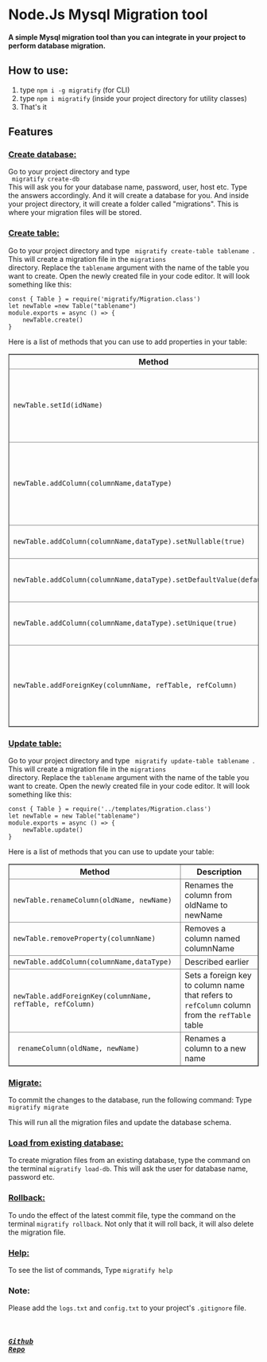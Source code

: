 <h1>Node.Js Mysql Migration tool</h1>

<h4>A simple Mysql migration tool than you can integrate in your project to perform database migration.</h4>

<h2>How to use:</h2>
<ol>
    <li>type <code>npm i -g migratify</code> (for CLI)
    </li>
    <li>type <code>npm i migratify</code> (inside your project directory for utility classes)</li>
    <li>That's it</li>
</ol>
<h2>Features</h2>
<h3><u>Create database:</u></h3>
Go to your project directory and type <br> <code> migratify create-db</code> </br>
This will ask you for your database name, password, user, host etc. Type the answers accordingly. And it will create a
database for you. And inside your project directory, it will create a folder called "migrations". This is where your
migration files will be stored.

<h3><u>Create table:</u></h3>
Go to your project directory and type <code> migratify create-table tablename </code>. </br>
This will create a migration file in the <code>migrations</code></br> directory. Replace the <code>tablename</code>
argument with the name of the table you want to create. Open the newly created file in your code editor. It will look
something like this: <br>
<code>
const { Table } = require('migratify/Migration.class')
let newTable =new Table("tablename")
module.exports = async () => {
    newTable.create()
}
</code>

Here is a list of methods that you can use to add properties in your table:
<table border="1">
    <thead>
        <tr>
            <th>Method</th>
            <th>Description</th>
        </tr>
        <tr>
            <td> <code>newTable.setId(idName)</code> </td>
            <td>Adds an ID property of that table. The parameter is a string. The name of the ID column</td>
        </tr>
        <tr>
            <td> <code>newTable.addColumn(columnName,dataType)</code> </td>
            <td>Adds a column named "columnName" with type "dataType". The data types are MySQL data type.</td>
        </tr>
        <tr>
            <td> <code>newTable.addColumn(columnName,dataType).setNullable(true)</code> </td>
            <td>Makes the column NOT NULL</td>
        </tr>
        <tr>
            <td> <code>newTable.addColumn(columnName,dataType).setDefaultValue(defaultValue)</code> </td>
            <td>Sets the default value to a certain value.</td>
        </tr>
        <tr>
            <td> <code>newTable.addColumn(columnName,dataType).setUnique(true)</code> </td>
            <td>Sets the default value to a certain value.</td>
        </tr>
        <tr>
            <td>
                <code>newTable.addForeignKey(columnName, refTable, refColumn)</code>
            </td>
            <td>
                Sets a foreign key to column name that refers to <code>refColumn</code> column from the
                <code>refTable</code> table
            </td>
        </tr>
    </thead>
</table>

<h3><u>Update table:</u></h3>
Go to your project directory and type <code> migratify update-table tablename </code>. </br>
This will create a migration file in the <code>migrations</code></br> directory. Replace the <code>tablename</code>
argument with the name of the table you want to create. Open the newly created file in your code editor. It will look
something like this: <br>
<code>
const { Table } = require('../templates/Migration.class')
let newTable = new Table("tablename")
module.exports = async () => {
    newTable.update()
}
</code>

Here is a list of methods that you can use to update your table:
<table border="1">
    <thead>
        <tr>
            <th>Method</th>
            <th>Description</th>
        </tr>
        <tr>
            <td> <code>newTable.renameColumn(oldName, newName)</code> </td>
            <td>Renames the column from oldName to newName</td>
        </tr>
        <tr>
            <td> <code>newTable.removeProperty(columnName)</code> </td>
            <td>Removes a column named columnName</td>
        </tr>
        <tr>
            <td> <code>newTable.addColumn(columnName,dataType)</code> </td>
            <td>Described earlier</td>
        </tr>
        <tr>
            <td>
                <code>newTable.addForeignKey(columnName, refTable, refColumn)</code>
            </td>
            <td>
                Sets a foreign key to column name that refers to <code>refColumn</code> column from the
                <code>refTable</code> table
            </td>
        </tr>
        <tr>
            <td> <code> renameColumn(oldName, newName)</code> </td>
            <td>
                Renames a column to a new name
            </td>
        </tr>
    </thead>
</table>

<h3><u>Migrate:</u></h3>
To commit the changes to the database, run the following command:
Type <code>migratify migrate</code>

This will run all the migration files and update the database schema.

<h3> <u>Load from existing database:</u></h3>
To create migration files from an existing database, type the command on the terminal <code>migratify load-db</code>.
This will ask the user for database name, password etc.

<h3> <u>Rollback:</u></h3>
To undo the effect of the latest commit file, type the command on the terminal <code>migratify rollback</code>.
Not only that it will roll back, it will also delete the migration file.

<h3><u>Help:</u></h3>
To see the list of commands,
Type <code>migratify help</code>

<h3>Note:</h3>
Please add the <code>logs.txt</code> and <code>config.txt</code> to your project's <code>.gitignore</code> file.

<code>  <a href="https://github.com/shahriarKabir44/migratify"><h3><i>Github Repo</i></h3></a></code>
